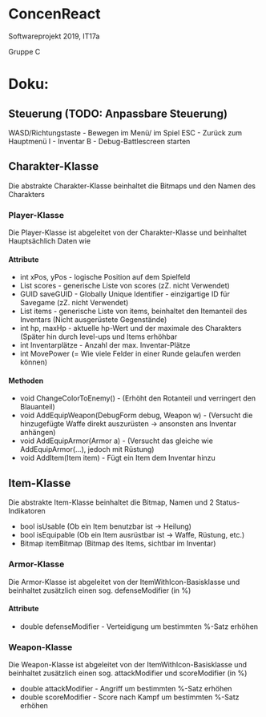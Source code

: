 # ConcenReact
Softwareprojekt 2019, IT17a

Gruppe C

# Doku:

## Steuerung (TODO: Anpassbare Steuerung)
WASD/Richtungstaste - Bewegen im Menü/ im Spiel
ESC - Zurück zum Hauptmenü
I - Inventar
B - Debug-Battlescreen starten

## Charakter-Klasse
Die abstrakte Charakter-Klasse beinhaltet die Bitmaps und den Namen des Charakters

### Player-Klasse
Die Player-Klasse ist abgeleitet von der Charakter-Klasse und beinhaltet Hauptsächlich Daten wie

#### Attribute
- int xPos, yPos - logische Position auf dem Spielfeld
- List<int> scores - generische Liste von scores (zZ. nicht Verwendet)
- GUID saveGUID - Globally Unique Identifier - einzigartige ID für Savegame (zZ. nicht Verwendet)
- List<Item> items - generische Liste von items, beinhaltet den Itemanteil des Inventars (Nicht ausgerüstete Gegenstände)
- int hp, maxHp - aktuelle hp-Wert und der maximale des Charakters (Später hin durch level-ups und Items erhöhbar
- int Inventarplätze - Anzahl der max. Inventar-Plätze
- int MovePower (= Wie viele Felder in einer Runde gelaufen werden können)
#### Methoden
- void ChangeColorToEnemy() - (Erhöht den Rotanteil und verringert den Blauanteil)
- void AddEquipWeapon(DebugForm debug, Weapon w) - (Versucht die hinzugefügte Waffe direkt auszurüsten -> ansonsten ans Inventar anhängen)
- void AddEquipArmor(Armor a) - (Versucht das gleiche wie AddEquipArmor(...), jedoch mit Rüstung)
- void AddItem(Item item) - Fügt ein Item dem Inventar hinzu


## Item-Klasse
Die abstrakte Item-Klasse beinhaltet die Bitmap, Namen und 2 Status-Indikatoren
- bool isUsable (Ob ein Item benutzbar ist -> Heilung)
- bool isEquipable (Ob ein Item ausrüstbar ist -> Waffe, Rüstung, etc.)
- Bitmap itemBitmap (Bitmap des Items, sichtbar im Inventar)

### Armor-Klasse
Die Armor-Klasse ist abgeleitet von der ItemWithIcon-Basisklasse und beinhaltet zusätzlich einen sog. defenseModifier (in %)
#### Attribute
- double defenseModifier - Verteidigung um bestimmten %-Satz erhöhen

### Weapon-Klasse
Die Weapon-Klasse ist abgeleitet von der ItemWithIcon-Basisklasse und beinhaltet zusätzlich einen sog. attackModifier und scoreModifier (in %)
- double attackModifier - Angriff um bestimmten %-Satz erhöhen
- double scoreModifier - Score nach Kampf um bestimmten %-Satz erhöhen
